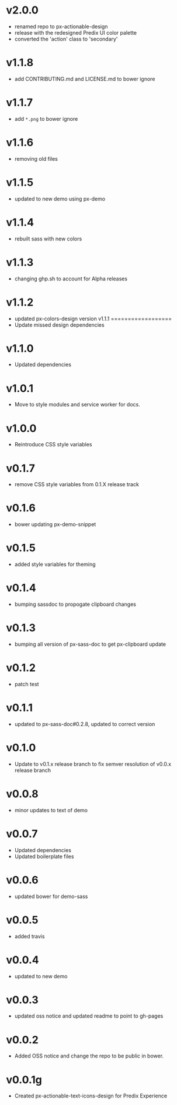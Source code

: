 v2.0.0
==================
* renamed repo to px-actionable-design
* release with the redesigned Predix UI color palette
* converted the 'action' class to 'secondary'

v1.1.8
==================
* add CONTRIBUTING.md and LICENSE.md to bower ignore

v1.1.7
==================
* add `*.png` to bower ignore

v1.1.6
==================
* removing old files

v1.1.5
==================
* updated to new demo using px-demo

v1.1.4
==================
* rebuilt sass with new colors

v1.1.3
==================
* changing ghp.sh to account for Alpha releases

v1.1.2
==================
* updated px-colors-design version
v1.1.1
==================
* Update missed design dependencies

v1.1.0
==================
* Updated dependencies

v1.0.1
==================
* Move to style modules and service worker for docs.

v1.0.0
==================
* Reintroduce CSS style variables

v0.1.7
==================
* remove CSS style variables from 0.1.X release track

v0.1.6
==================
* bower updating px-demo-snippet

v0.1.5
==================
* added style variables for theming

v0.1.4
==================
* bumping sassdoc to propogate clipboard changes

v0.1.3
==================
* bumping all version of px-sass-doc to get px-clipboard update

v0.1.2
==================
* patch test

v0.1.1
==========================
* updated to px-sass-doc#0.2.8, updated to correct version

v0.1.0
 ==========================
 * Update to v0.1.x release branch to fix semver resolution of v0.0.x release branch

v0.0.8
==========================
* minor updates to text of demo

v0.0.7
==========================
* Updated dependencies
* Updated boilerplate files

v0.0.6
==========================
* updated bower for demo-sass

v0.0.5
==========================
* added travis

v0.0.4
==========================
* updated to new demo

v0.0.3
==========================
* updated oss notice and updated readme to point to gh-pages

v0.0.2
==========================
* Added OSS notice and change the repo to be public in bower.

v0.0.1g
==========================
* Created px-actionable-text-icons-design for Predix Experience
